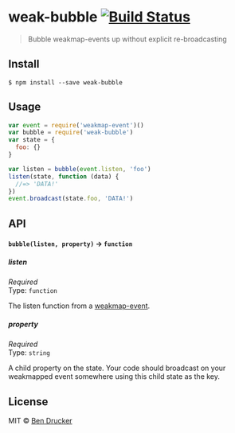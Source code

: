 # weak-bubble [![Build Status](https://travis-ci.org/bendrucker/weak-bubble.svg?branch=master)](https://travis-ci.org/bendrucker/weak-bubble)

> Bubble weakmap-events up without explicit re-broadcasting


## Install

```
$ npm install --save weak-bubble
```


## Usage

```js
var event = require('weakmap-event')()
var bubble = require('weak-bubble')
var state = {
  foo: {}
}

var listen = bubble(event.listen, 'foo')
listen(state, function (data) {
  //=> 'DATA!'
})
event.broadcast(state.foo, 'DATA!')
```

## API

#### `bubble(listen, property)` -> `function`

##### listen

*Required*  
Type: `function`

The listen function from a [weakmap-event](https://github.com/eaze/weakmap-event).

##### property

*Required*  
Type: `string`

A child property on the state. Your code should broadcast on your weakmapped event somewhere using this child state as the key.


## License

MIT © [Ben Drucker](http://bendrucker.me)
